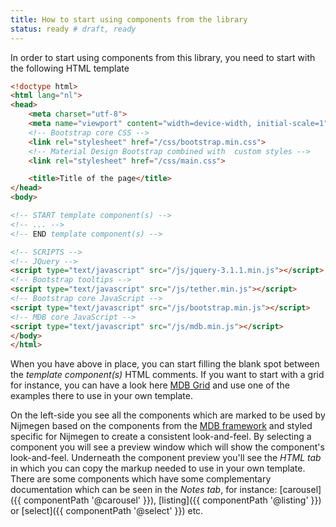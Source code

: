 ```yaml
---
title: How to start using components from the library
status: ready # draft, ready
---
```


In order to start using components from this library, you need to start with the following HTML template

```html
<!doctype html>
<html lang="nl">
<head>
    <meta charset="utf-8">
    <meta name="viewport" content="width=device-width, initial-scale=1">
    <!-- Bootstrap core CSS -->
    <link rel="stylesheet" href="/css/bootstrap.min.css">
    <!-- Material Design Bootstrap combined with  custom styles -->
    <link rel="stylesheet" href="/css/main.css">

    <title>Title of the page</title>
</head>
<body>

<!-- START template component(s) -->
<!-- ... -->
<!-- END template component(s) -->

<!-- SCRIPTS -->
<!-- JQuery -->
<script type="text/javascript" src="/js/jquery-3.1.1.min.js"></script>
<!-- Bootstrap tooltips -->
<script type="text/javascript" src="/js/tether.min.js"></script>
<!-- Bootstrap core JavaScript -->
<script type="text/javascript" src="/js/bootstrap.min.js"></script>
<!-- MDB core JavaScript -->
<script type="text/javascript" src="/js/mdb.min.js"></script>
</body>
</html>
```

When you have above in place, you can start filling the blank spot between the *template component(s)*
HTML comments.
If you want to start with a grid for instance, you can have a look here [MDB Grid](https://mdbootstrap.com/legacy/4.3.2/?page=css/layout) and use one of the examples there to use in your own template.

On the left-side you see all the components which are marked to be used by Nijmegen based on the 
components from the [MDB framework](https://mdbootstrap.com/legacy/4.3.2/) and styled specific for Nijmegen
to create a consistent look-and-feel.
By selecting a component you will see a preview window which will show the component's look-and-feel.
Underneath the component preview you'll see the *HTML tab* in which you can copy the markup needed
to use in your own template.
There are some components which have some complementary documentation which can be seen in the *Notes tab*, for instance: [carousel]({{ componentPath '@carousel' }}), [listing]({{ componentPath '@listing' }}) or [select]({{ componentPath '@select' }}) etc.

